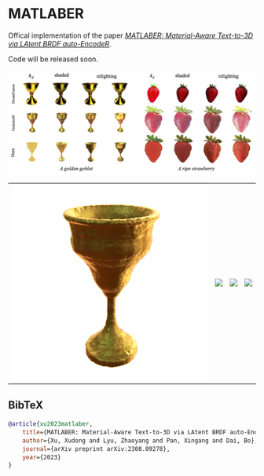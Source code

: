 # MATLABER

Offical implementation of the paper *[MATLABER: Material-Aware Text-to-3D via LAtent BRDF auto-EncodeR](https://arxiv.org/abs/2308.09278)*.

Code will be released soon.


<p align="center">
    <img src="doc/teaser.png">
</p>

<table>
<tr>
    <td><center><img src="doc/goblet.gif"></center></td>
    <td><center><img src="doc/strawberry.gif"></center></td>
    <td><center><img src="doc/pancake.gif"></center></td>
    <td><center><img src="doc/tulip.gif"></center></td>
</tr>
</table>

## BibTeX

```bibtex
@article{xu2023matlaber,
    title={MATLABER: Material-Aware Text-to-3D via LAtent BRDF auto-EncodeR},
    author={Xu, Xudong and Lyu, Zhaoyang and Pan, Xingang and Dai, Bo},
    journal={arXiv preprint arXiv:2308.09278},
    year={2023}
}
```
